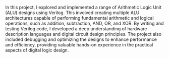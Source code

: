 In this project, I explored and implemented a range of Arithmetic Logic Unit (ALU) designs using Verilog. This involved creating multiple ALU architectures capable of performing fundamental arithmetic and logical operations, such as addition, subtraction, AND, OR, and XOR. By writing and testing Verilog code, I developed a deep understanding of hardware description languages and digital circuit design principles. The project also included debugging and optimizing the designs to enhance performance and efficiency, providing valuable hands-on experience in the practical aspects of digital logic design.
